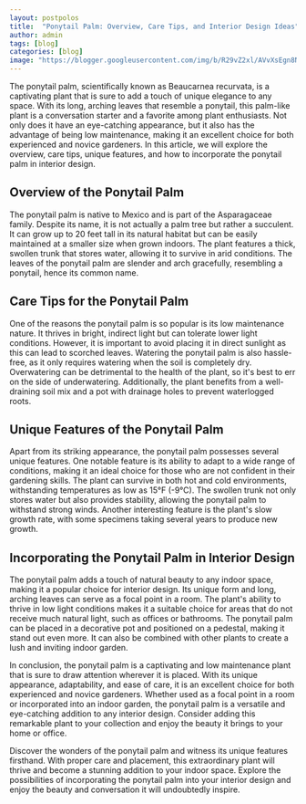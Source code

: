 ```yaml
---
layout: postpolos
title:  "Ponytail Palm: Overview, Care Tips, and Interior Design Ideas"
author: admin
tags: [blog]
categories: [blog]
image: "https://blogger.googleusercontent.com/img/b/R29vZ2xl/AVvXsEgn8NmRhqUQbv3vJ41gANAqS075s6kOL6ksCnfpdobqRyHnf5VnclaIuI6BUK3hbXVnX8qqGUnJDqbUh3WlbdZjOpv0Gmah-1tp82vY1wQdcB8ROwDgtwYFei1mXHLKSrbIps-XToWDjD9htmOo_Iti5_T_xl1sW6VUTmy67qTwuv94r5qp6vNnCcPVefE/s1600/20240417_000536.jpg"
---
```



<p>The ponytail palm, scientifically known as Beaucarnea recurvata, is a captivating plant that is sure to add a touch of unique elegance to any space. With its long, arching leaves that resemble a ponytail, this palm-like plant is a conversation starter and a favorite among plant enthusiasts. Not only does it have an eye-catching appearance, but it also has the advantage of being low maintenance, making it an excellent choice for both experienced and novice gardeners. In this article, we will explore the overview, care tips, unique features, and how to incorporate the ponytail palm in interior design.</p>
<h2>Overview of the Ponytail Palm</h2>
<p>The ponytail palm is native to Mexico and is part of the Asparagaceae family. Despite its name, it is not actually a palm tree but rather a succulent. It can grow up to 20 feet tall in its natural habitat but can be easily maintained at a smaller size when grown indoors. The plant features a thick, swollen trunk that stores water, allowing it to survive in arid conditions. The leaves of the ponytail palm are slender and arch gracefully, resembling a ponytail, hence its common name.</p>
<h2>Care Tips for the Ponytail Palm</h2>
<p>One of the reasons the ponytail palm is so popular is its low maintenance nature. It thrives in bright, indirect light but can tolerate lower light conditions. However, it is important to avoid placing it in direct sunlight as this can lead to scorched leaves. Watering the ponytail palm is also hassle-free, as it only requires watering when the soil is completely dry. Overwatering can be detrimental to the health of the plant, so it's best to err on the side of underwatering. Additionally, the plant benefits from a well-draining soil mix and a pot with drainage holes to prevent waterlogged roots.</p>
<h2>Unique Features of the Ponytail Palm</h2>
<p>Apart from its striking appearance, the ponytail palm possesses several unique features. One notable feature is its ability to adapt to a wide range of conditions, making it an ideal choice for those who are not confident in their gardening skills. The plant can survive in both hot and cold environments, withstanding temperatures as low as 15°F (-9°C). The swollen trunk not only stores water but also provides stability, allowing the ponytail palm to withstand strong winds. Another interesting feature is the plant's slow growth rate, with some specimens taking several years to produce new growth.</p>
<h2>Incorporating the Ponytail Palm in Interior Design</h2>
<p>The ponytail palm adds a touch of natural beauty to any indoor space, making it a popular choice for interior design. Its unique form and long, arching leaves can serve as a focal point in a room. The plant's ability to thrive in low light conditions makes it a suitable choice for areas that do not receive much natural light, such as offices or bathrooms. The ponytail palm can be placed in a decorative pot and positioned on a pedestal, making it stand out even more. It can also be combined with other plants to create a lush and inviting indoor garden.</p>
<p>In conclusion, the ponytail palm is a captivating and low maintenance plant that is sure to draw attention wherever it is placed. With its unique appearance, adaptability, and ease of care, it is an excellent choice for both experienced and novice gardeners. Whether used as a focal point in a room or incorporated into an indoor garden, the ponytail palm is a versatile and eye-catching addition to any interior design. Consider adding this remarkable plant to your collection and enjoy the beauty it brings to your home or office.</p>
<p>Discover the wonders of the ponytail palm and witness its unique features firsthand. With proper care and placement, this extraordinary plant will thrive and become a stunning addition to your indoor space. Explore the possibilities of incorporating the ponytail palm into your interior design and enjoy the beauty and conversation it will undoubtedly inspire.</p>


